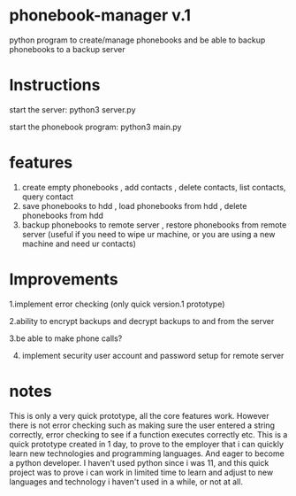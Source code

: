 # phonebook-manager v.1
python program to create/manage phonebooks and be able to backup phonebooks to a backup server

# Instructions
start the server: 
        python3 server.py
        
start the phonebook program: 
        python3 main.py

# features
1. create empty phonebooks , add contacts , delete contacts, list contacts, query contact
2. save phonebooks to hdd , load phonebooks from hdd , delete phonebooks from hdd
3. backup phonebooks to remote server , restore phonebooks from remote server (useful if you need to wipe ur machine, or you are using a new machine and need ur contacts)


# Improvements

1.implement error checking (only quick version.1 prototype)

2.ability to encrypt backups and decrypt backups to and from the server

3.be able to make phone calls?

4. implement security user account and password setup for remote server



# notes

This is only a very quick prototype, all the core features work. However there is not error checking such as making sure the user entered a string correctly, error
checking to see if a function executes correctly etc. This is a quick prototype created in 1 day, to prove to the employer that i can quickly learn new technologies and programming languages. And eager to become a python developer. I haven't used python since i was 11, and this quick project was to prove i can work in limited time to learn and adjust to new languages and technology i haven't used in a while, or not at all.
